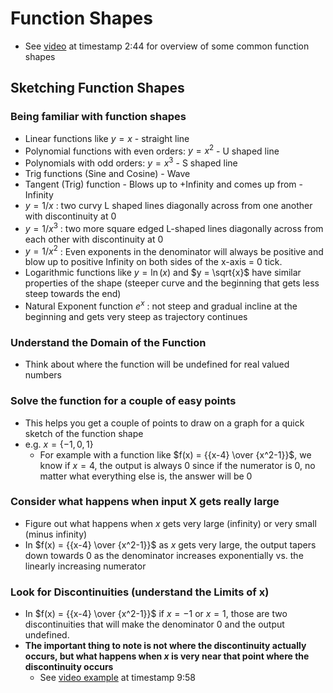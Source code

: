 # Function Shapes

- See [video](https://www.udemy.com/course/pycalc1_x/learn/lecture/33947256) at timestamp 2:44 for overview of some common function shapes

## Sketching Function Shapes

### Being familiar with function shapes

- Linear functions like $y=x$ - straight line
- Polynomial functions with even orders: $y = x^2$ - U shaped line
- Polynomials with odd orders: $y = x^3$ - S shaped line
- Trig functions (Sine and Cosine) - Wave
- Tangent (Trig) function - Blows up to +Infinity and comes up from -Infinity
- $y = 1/x$ : two curvy L shaped lines diagonally across from one another with discontinuity at 0
- $y = 1/x^3$ : two more square edged L-shaped lines diagonally across from each other with discontinuity at 0
- $y = 1/x^2$ : Even exponents in the denominator will always be positive and blow up to positive Infinity on both sides of the x-axis = 0 tick.
- Logarithmic functions like $y = \ln(x)$ and $y = \sqrt{x}$ have similar properties of the shape (steeper curve and the beginning that gets less steep towards the end)
- Natural Exponent function $e^x$ : not steep and gradual incline at the beginning and gets very steep as trajectory continues

### Understand the Domain of the Function

- Think about where the function will be undefined for real valued numbers

### Solve the function for a couple of easy points

- This helps you get a couple of points to draw on a graph for a quick sketch of the function shape
- e.g. $x = \{-1,0,1\}$
  - For example with a function like $f(x) = {{x-4} \over {x^2-1}}$, we know if $x = 4$, the output is always 0 since if the numerator is 0, no matter what everything else is, the answer will be 0

### Consider what happens when input X gets really large

- Figure out what happens when $x$ gets very large (infinity) or very small (minus infinity)
- In $f(x) = {{x-4} \over {x^2-1}}$ as $x$ gets very large, the output tapers down towards 0 as the denominator increases exponentially vs. the linearly increasing numerator

### Look for Discontinuities (understand the Limits of x)

- In $f(x) = {{x-4} \over {x^2-1}}$ if $x = -1$ or $x = 1$, those are two discontinuities that will make the denominator 0 and the output undefined.
- **The important thing to note is not where the discontinuity actually occurs, but what happens when $x$ is very near that point where the discontinuity occurs**
  - See [video example](https://www.udemy.com/course/pycalc1_x/learn/lecture/33947256) at timestamp 9:58
